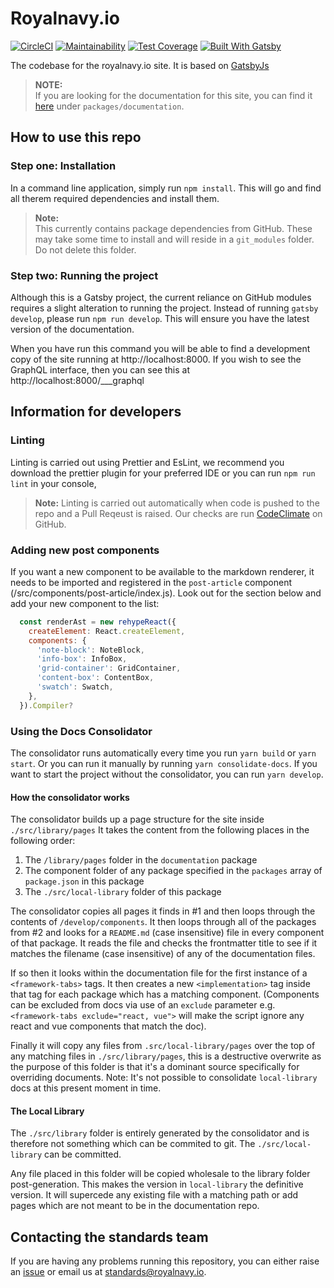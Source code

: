 # Royalnavy.io

[![CircleCI](https://circleci.com/gh/Royal-Navy/royalnavy.io/tree/master.svg?style=svg&circle-token=088460eafd759c625b9bdcfa5b9d5c59f82fbb2c)](https://circleci.com/gh/Royal-Navy/royalnavy.io/tree/master)
[![Maintainability](https://api.codeclimate.com/v1/badges/41a59d85f86676b4bcf0/maintainability)](https://codeclimate.com/repos/5c7e5acb8824ec5e1c00e2af/maintainability)
[![Test Coverage](https://api.codeclimate.com/v1/badges/41a59d85f86676b4bcf0/test_coverage)](https://codeclimate.com/repos/5c7e5acb8824ec5e1c00e2af/test_coverage)
[![Built With Gatsby](https://img.shields.io/badge/Built%20with-GatsbyJs-blueviolet.svg?logo=gatsby)](https://www.gatsbyjs.org/)

The codebase for the royalnavy.io site. It is based on [GatsbyJs](https://www.gatsbyjs.org/)

> **NOTE:**   
 If you are looking for the documentation for this site, you can find it [here](https://github.com/Royal-Navy/standards-toolkit) under `packages/documentation`.

## How to use this repo

### Step one: Installation

In a command line application, simply run `npm install`. This will go and find all therem required dependencies and install them.

> **Note:**  
 This currently contains package dependencies from GitHub.   These may take some time to install and will reside in a  `git_modules` folder. Do not delete this folder.

### Step two: Running the project

Although this is a Gatsby project, the current reliance on GitHub modules requires a slight alteration to running the project. Instead of running `gatsby develop`, please run `npm run develop`. This will ensure you have the latest version of the documentation.

When you have run this command you will be able to find a development copy of the site running at http://localhost:8000. If you wish to see the GraphQL interface, then you can see this at http://localhost:8000/___graphql

## Information for developers  

### Linting

Linting is carried out using Prettier and EsLint, we recommend you download the prettier plugin for your preferred IDE or you can run `npm run lint` in your console, 

> **Note:** Linting is carried out automatically when code is pushed to the repo and a Pull Reqeust is raised. Our checks are run [CodeClimate](https://codeclimate.com) on GitHub.


### Adding new post components

If you want a new component to be available to the markdown renderer, it needs to be imported and registered in the `post-article` component (/src/components/post-article/index.js). Look out for the section below and add your new component to the list:

```js
  const renderAst = new rehypeReact({
    createElement: React.createElement,
    components: {
      'note-block': NoteBlock,
      'info-box': InfoBox,
      'grid-container': GridContainer,
      'content-box': ContentBox,
      'swatch': Swatch,
    },
  }).Compiler?
```

### Using the Docs Consolidator

The consolidator runs automatically every time you run `yarn build` or `yarn start`. Or you can run it manually by running `yarn consolidate-docs`. If you want to start the project without the consolidator, you can run `yarn develop`.

#### How the consolidator works

The consolidator builds up a page structure for the site inside `./src/library/pages` It takes the content from the following places in the following order:

1. The `/library/pages` folder in the `documentation` package
2. The component folder of any package specified in the `packages` array of `package.json` in this package
3. The `./src/local-library` folder of this package

The consolidator copies all pages it finds in #1 and then loops through the contents of `/develop/components`. It then loops through all of the packages from #2 and looks for a `README.md` (case insensitive) file in every component of that package. It reads the file and checks the frontmatter title to see if it matches the filename (case insensitive) of any of the documentation files. 

If so then it looks within the documentation file for the first instance of a `<framework-tabs>` tags. It then creates a new `<implementation>` tag inside that tag for each package which has a matching component. (Components can be excluded from docs via use of an `exclude` parameter e.g. `<framework-tabs exclude="react, vue">` will make the script ignore any react and vue components that match the doc).

Finally it will copy any files from `.src/local-library/pages` over the top of any matching files in `./src/library/pages`, this is a destructive overwrite as the purpose of this folder is that it's a dominant source specifically for overriding documents. Note: It's not possible to consolidate `local-library` docs at this present moment in time.

#### The Local Library
The `./src/library` folder is entirely generated by the consolidator and is therefore not something which can be commited to git. The `./src/local-library` can be committed. 

Any file placed in this folder will be copied wholesale to the library folder post-generation. This makes the version in `local-library` the definitive version. It will supercede any existing file with a matching path or add pages which are not meant to be in the documentation repo.

## Contacting the standards team

If you are having any problems running this repository, you can either raise an [issue](https://github.com/Royal-Navy/royalnavy.io/issues) or email us at [standards@royalnavy.io](standards@royalnavy.io).
